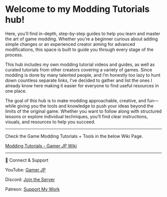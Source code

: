 # Welcome to my Modding Tutorials hub!

Here, you’ll find in-depth, step-by-step guides to help you learn and master the art of game modding. Whether you’re a beginner curious about adding simple changes or an experienced creator aiming for advanced modifications, this space is built to guide you through every stage of the process.

This hub includes my own modding tutorial videos and guides, as well as curated tutorials from other creators covering a variety of games. Since modding is done by many talented people, and I’m honestly too lazy to hunt down countless separate links, I’ve decided to gather and list the ones I already know here making it easier for everyone to find useful resources in one place.

The goal of this hub is to make modding approachable, creative, and fun—while giving you the tools and knowledge to push your ideas beyond the limits of the original game. Whether you want to follow along with structured lessons or explore individual techniques, you’ll find clear instructions, visuals, and resources to help you succeed.

***

Check the Game Modding Tutorials + Tools in the below Wiki Page.

[Modding Tutorials - Gamer JP Wiki](https://github.com/jpthebaby/ModdingTutorials/wiki)

***

📢 Connect & Support

YouTube: [Gamer JP](www.youtube.com/@jpthehero)

Discord: [Join the Server](https://discord.gg/uBTutBA8VX)

Patreon: [Support My Work](https://www.patreon.com/c/gamerjp)
